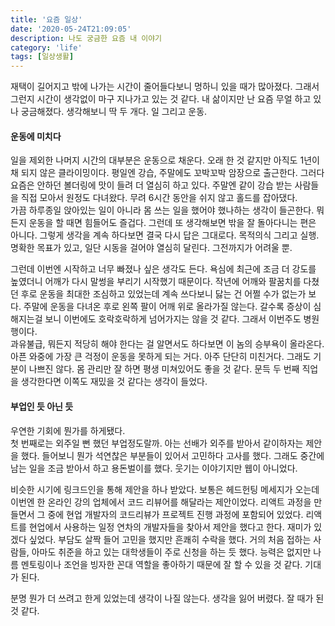 ```yaml
---
title: '요즘 일상'
date: '2020-05-24T21:09:05'
description: 나도 궁금한 요즘 내 이야기
category: 'life'
tags: [일상생활]
---
```


재택이 길어지고 밖에 나가는 시간이 줄어들다보니 멍하니 있을 때가 많아졌다. 그래서 그런지 시간이 생각없이 마구 지나가고 있는 것 같다. 내 삶이지만 난 요즘 무얼 하고 있나 궁금해졌다. 생각해보니 딱 두 개다. 일 그리고 운동.

#### 운동에 미치다

일을 제외한 나머지 시간의 대부분은 운동으로 채운다. 오래 한 것 같지만 아직도 1년이 채 되지 않은 클라이밍이다. 평일엔 강습, 주말에도 꼬박꼬박 암장으로 출근한다. 그러다 요즘은 안하던 볼더링에 맛이 들려 더 열심히 하고 있다. 주말엔 같이 강습 받는 사람들을 직접 모아서 원정도 다녀왔다. 무려 6시간 동안을 쉬지 않고 홀드를 잡아댔다.  
가끔 하루종일 앉아있는 일이 아니라 몸 쓰는 일을 했어야 했나하는 생각이 들곤한다. 뭐든지 운동을 할 때면 힘들어도 즐겁다. 그런데 또 생각해보면 밖을 잘 돌아다니는 편은 아니다. 그렇게 생각을 계속 하다보면 결국 다시 답은 그대로다. 목적의식 그리고 실행. 명확한 목표가 있고, 일단 시동을 걸어야 열심히 달린다. 그전까지가 어려울 뿐.

그런데 이번엔 시작하고 너무 빠졌나 싶은 생각도 든다. 욕심에 최근에 조금 더 강도를 높였더니 어깨가 다시 말썽을 부리기 시작했기 때문이다. 작년에 어깨와 팔꿈치를 다쳤던 후로 운동을 최대한 조심하고 있었는데 계속 쓰다보니 닳는 건 어쩔 수가 없는가 보다. 주말에 운동을 다녀온 후로 왼쪽 팔이 어깨 위로 올라가질 않는다. 갈수록 증상이 심해지는걸 보니 이번에도 호락호락하게 넘어가지는 않을 것 같다. 그래서 이번주도 병원행이다.  
과유불급, 뭐든지 적당히 해야 한다는 걸 알면서도 하다보면 이 놈의 승부욕이 올라온다. 아픈 와중에 가장 큰 걱정이 운동을 못하게 되는 거다. 아주 단단히 미친거다. 그래도 기분이 나쁘진 않다. 몸 관리만 잘 하면 평생 미쳐있어도 좋을 것 같다. 문득 두 번째 직업을 생각한다면 이쪽도 재밌을 것 같다는 생각이 들었다.

#### 부업인 듯 아닌 듯

우연한 기회에 뭔가를 하게됐다.  
첫 번째로는 외주일 뻔 했던 부업정도랄까. 아는 선배가 외주를 받아서 같이하자는 제안을 했다. 들어보니 뭔가 석연찮은 부분들이 있어서 고민하다 고사를 했다. 그래도 중간에 남는 일을 조금 받아서 하고 용돈벌이를 했다. 웃기는 이야기지만 웹이 아니었다.

비슷한 시기에 링크드인을 통해 제안을 하나 받았다. 보통은 헤드헌팅 메세지가 오는데 이번엔 한 온라인 강의 업체에서 코드 리뷰어를 해달라는 제안이었다. 리액트 과정을 만들면서 그 중에 현업 개발자의 코드리뷰가 프로젝트 진행 과정에 포함되어 있었다. 리액트를 현업에서 사용하는 일정 연차의 개발자들을 찾아서 제안을 했다고 한다. 재미가 있겠다 싶었다. 부담도 살짝 들어 고민을 했지만 흔쾌히 수락을 했다. 거의 처음 접하는 사람들, 아마도 취준을 하고 있는 대학생들이 주로 신청을 하는 듯 했다. 능력은 없지만 나름 멘토링이나 조언을 빙자한 꼰대 역할을 좋아하기 때문에 잘 할 수 있을 것 같다. 기대가 된다.

분명 뭔가 더 쓰려고 한게 있었는데 생각이 나질 않는다. 생각을 잃어 버렸다. 잘 때가 된 것 같다.
